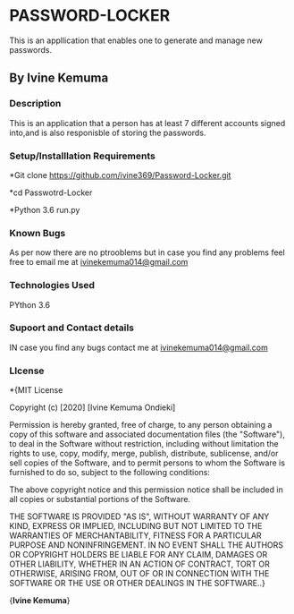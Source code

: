 # PASSWORD-LOCKER

This is an appllication that enables one to generate and manage new passwords.

## By Ivine Kemuma

### Description

This is an application that a person has at least 7 different accounts signed into,and is also responisble of storing the passwords.

### Setup/Installlation Requirements

*Git clone https://github.com/ivine369/Password-Locker.git

*cd Passwotrd-Locker

*Python 3.6 run.py

### Known Bugs

As per now there are no ptrooblems but in case you find any problems feel free to email me at ivinekemuma014@gmail.com

### Technologies Used

PYthon 3.6

### Supoort and Contact details

IN case you find any bugs contact me at ivinekemuma014@gmail.com

### LIcense

*{MIT License

Copyright (c) [2020] [Ivine Kemuma Ondieki]

Permission is hereby granted, free of charge, to any person obtaining a copy of this software and associated documentation files (the "Software"), to deal in the Software without restriction, including without limitation the rights to use, copy, modify, merge, publish, distribute, sublicense, and/or sell copies of the Software, and to permit persons to whom the Software is furnished to do so, subject to the following conditions:

The above copyright notice and this permission notice shall be included in all copies or substantial portions of the Software.

THE SOFTWARE IS PROVIDED "AS IS", WITHOUT WARRANTY OF ANY KIND, EXPRESS OR IMPLIED, INCLUDING BUT NOT LIMITED TO THE WARRANTIES OF MERCHANTABILITY, FITNESS FOR A PARTICULAR PURPOSE AND NONINFRINGEMENT. IN NO EVENT SHALL THE AUTHORS OR COPYRIGHT HOLDERS BE LIABLE FOR ANY CLAIM, DAMAGES OR OTHER LIABILITY, WHETHER IN AN ACTION OF CONTRACT, TORT OR OTHERWISE, ARISING FROM, OUT OF OR IN CONNECTION WITH THE SOFTWARE OR THE USE OR OTHER DEALINGS IN THE SOFTWARE..}

{**Ivine Kemuma**}
